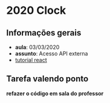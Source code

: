 # 2020 Clock

## Informações gerais
- **aula**: 03/03/2020
- **assunto**: Acesso API externa
- [tutorial react](https://pt-br.reactjs.org/docs/faq-ajax.html)

## Tarefa valendo ponto

**refazer o código em sala do professor**
